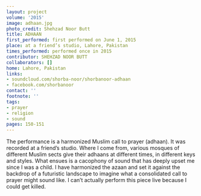 ```yaml
---
layout: project
volume: '2015'
image: adhaan.jpg
photo_credit: Shehzad Noor Butt
title: ADHAAN
first_performed: first performed on June 1, 2015
place: at a friend’s studio, Lahore, Pakistan
times_performed: performed once in 2015
contributor: SHEHZAD NOOR BUTT
collaborators: []
home: Lahore, Pakistan
links:
- soundcloud.com/shorba-noor/shorbanoor-adhaan
- facebook.com/shorbanoor
contact: ''
footnote: ''
tags:
- prayer
- religion
- sound
pages: 150-151
---
```


The performance is a harmonized Muslim call to prayer (adhaan). It was recorded at a friend’s studio. Where I come from, various mosques of different Muslim sects give their adhaans at different times, in different keys and styles. What ensues is a cacophony of sound that has deeply upset me since I was a child. I have harmonized the azaan and set it against the backdrop of a futuristic landscape to imagine what a consolidated call to prayer might sound like. I can’t actually perform this piece live because I could get killed.
